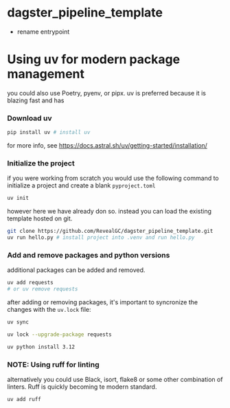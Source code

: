 # dagster_pipeline_template

- rename entrypoint

# Using uv for modern package management
you could also use Poetry, pyenv, or pipx. uv is preferred because it is blazing fast and has 

### Download uv
``` bash
pip install uv # install uv
```
for more info, see https://docs.astral.sh/uv/getting-started/installation/

### Initialize the project
if you were working from scratch you would use the following command to initialize a project and create a blank `pyproject.toml`
``` bash
uv init
```
however here we have already don so. instead you can load the existing template hosted on git.
``` bash
git clone https://github.com/RevealGC/dagster_pipeline_template.git
uv run hello.py # install project into .venv and run hello.py
```

### Add and remove packages and python versions
additional packages can be added and removed. 
``` bash
uv add requests
# or uv remove requests
```
after adding or removing packages, it's important to syncronize the changes with the `uv.lock` file:
``` bash
uv sync
```
``` bash
uv lock --upgrade-package requests
```
``` bash
uv python install 3.12
```

### NOTE: Using ruff for linting
alternatively you could use Black, isort, flake8 or some other combination of linters. Ruff is quickly becoming te modern standard.

``` bash
uv add ruff
```